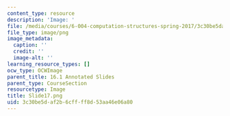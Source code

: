 ```yaml
---
content_type: resource
description: 'Image: '
file: /media/courses/6-004-computation-structures-spring-2017/3c30be5daf2b6cffff8d53aa46e06a80_Slide17.png
file_type: image/png
image_metadata:
  caption: ''
  credit: ''
  image-alt: ''
learning_resource_types: []
ocw_type: OCWImage
parent_title: 16.1 Annotated Slides
parent_type: CourseSection
resourcetype: Image
title: Slide17.png
uid: 3c30be5d-af2b-6cff-ff8d-53aa46e06a80
---
```

